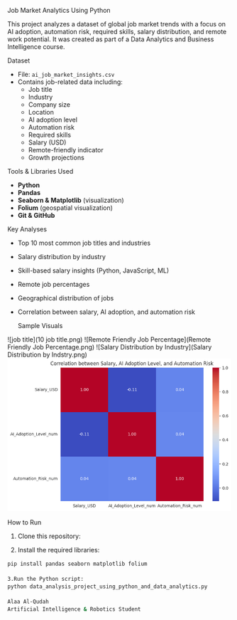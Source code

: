 Job Market Analytics Using Python

This project analyzes a dataset of global job market trends with a focus on AI adoption, automation risk, required skills, salary distribution, and remote work potential. It was created as part of a Data Analytics and Business Intelligence course.


 Dataset

- File: `ai_job_market_insights.csv`
- Contains job-related data including:
  - Job title
  - Industry
  - Company size
  - Location
  - AI adoption level
  - Automation risk
  - Required skills
  - Salary (USD)
  - Remote-friendly indicator
  - Growth projections


Tools & Libraries Used

- **Python**
- **Pandas**
- **Seaborn & Matplotlib** (visualization)
- **Folium** (geospatial visualization)
- **Git & GitHub**


 Key Analyses

- Top 10 most common job titles and industries
- Salary distribution by industry
- Skill-based salary insights (Python, JavaScript, ML)
- Remote job percentages
- Geographical distribution of jobs
- Correlation between salary, AI adoption, and automation risk


  Sample Visuals

![job title](10 job title.png)
![Remote Friendly Job Percentage](Remote Friendly Job Percentage.png)
![Salary Distribution by Industry](Salary Distribution by Indstry.png)
![correlation heatmap](correlation_heatmap.png)


 How to Run

1. Clone this repository:

2. Install the required libraries:
```bash
pip install pandas seaborn matplotlib folium

3.Run the Python script:
python data_analysis_project_using_python_and_data_analytics.py

Alaa Al-Qudah
Artificial Intelligence & Robotics Student
